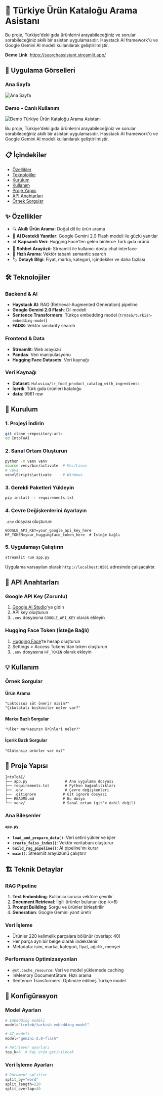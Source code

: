 # 🛒 Türkiye Ürün Kataloğu Arama Asistanı

Bu proje, Türkiye'deki gıda ürünlerini arayabileceğiniz ve sorular sorabileceğiniz akıllı bir asistan uygulamasıdır. Haystack AI framework'ü ve Google Gemini AI modeli kullanılarak geliştirilmiştir.

**Demo Link**: https://searchassistant.streamlit.app/

## 📸 Uygulama Görselleri

### Ana Sayfa
![Ana Sayfa](screenshoots/anasayfa.png)

### Demo - Canlı Kullanım
![Demo](screenshoots/demoGift.gif) Türkiye Ürün Kataloğu Arama Asistanı

Bu proje, Türkiye'deki gıda ürünlerini arayabileceğiniz ve sorular sorabileceğiniz akıllı bir asistan uygulamasıdır. Haystack AI framework'ü ve Google Gemini AI modeli kullanılarak geliştirilmiştir.


## 📋 İçindekiler

- [Özellikler](#özellikler)
- [Teknolojiler](#teknolojiler)
- [Kurulum](#kurulum)
- [Kullanım](#kullanım)
- [Proje Yapısı](#proje-yapısı)
- [API Anahtarları](#api-anahtarları)
- [Örnek Sorgular](#örnek-sorgular)

## ✨ Özellikler

- 🔍 **Akıllı Ürün Arama**: Doğal dil ile ürün arama
- 🤖 **AI Destekli Yanıtlar**: Google Gemini 2.0 Flash modeli ile güçlü yanıtlar
- 📊 **Kapsamlı Veri**: Hugging Face'ten gelen binlerce Türk gıda ürünü
- 💬 **Sohbet Arayüzü**: Streamlit ile kullanıcı dostu chat interface
- 🚀 **Hızlı Arama**: Vektör tabanlı semantic search
- 🏷️ **Detaylı Bilgi**: Fiyat, marka, kategori, içindekiler ve daha fazlası

## 🛠️ Teknolojiler

### Backend & AI
- **Haystack AI**: RAG (Retrieval-Augmented Generation) pipeline
- **Google Gemini 2.0 Flash**: Dil modeli
- **Sentence Transformers**: Türkçe embedding model (`trmteb/turkish-embedding-model`)
- **FAISS**: Vektör similarity search

### Frontend & Data
- **Streamlit**: Web arayüzü
- **Pandas**: Veri manipülasyonu
- **Hugging Face Datasets**: Veri kaynağı

### Veri Kaynağı
- **Dataset**: `Hulusiaa/tr_food_product_catalog_with_ingredients`
- **İçerik**: Türk gıda ürünleri kataloğu
- **data**: 9981 row

## 🚀 Kurulum

### 1. Projeyi İndirin
```bash
git clone <repository-url>
cd IntoToAI
```

### 2. Sanal Ortam Oluşturun
```bash
python -m venv venv
source venv/bin/activate  # Mac/Linux
# veya
venv\Scripts\activate     # Windows
```

### 3. Gerekli Paketleri Yükleyin
```bash
pip install -r requirements.txt
```

### 4. Çevre Değişkenlerini Ayarlayın
`.env` dosyası oluşturun:
```env
GOOGLE_API_KEY=your_google_api_key_here
HF_TOKEN=your_huggingface_token_here  # İsteğe bağlı
```

### 5. Uygulamayı Çalıştırın
```bash
streamlit run app.py
```

Uygulama varsayılan olarak `http://localhost:8501` adresinde çalışacaktır.

## 🔑 API Anahtarları

### Google API Key (Zorunlu)
1. [Google AI Studio](https://aistudio.google.com/)'ya gidin
2. API key oluşturun
3. `.env` dosyasına `GOOGLE_API_KEY` olarak ekleyin

### Hugging Face Token (İsteğe Bağlı)
1. [Hugging Face](https://huggingface.co/)'te hesap oluşturun
2. Settings > Access Tokens'dan token oluşturun
3. `.env` dosyasına `HF_TOKEN` olarak ekleyin

## 💡 Kullanım

### Örnek Sorgular

#### Ürün Arama
```
"Laktozsuz süt önerir misin?"
"Çikolatalı bisküviler neler var?"
```

#### Marka Bazlı Sorgular
```
"Ülker markasının ürünleri neler?"
```

#### İçerik Bazlı Sorgular
```
"Glütensiz ürünler var mı?"
```

## 📁 Proje Yapısı

```
IntoToAI/
├── app.py                 # Ana uygulama dosyası
├── requirements.txt       # Python bağımlılıkları
├── .env                   # Çevre değişkenleri
├── .gitignore            # Git ignore dosyası
├── README.md             # Bu dosya
└── venv/                 # Sanal ortam (git'e dahil değil)
```

### Ana Bileşenler

#### `app.py`
- **`load_and_prepare_data()`**: Veri setini yükler ve işler
- **`create_faiss_index()`**: Vektör veritabanı oluşturur
- **`build_rag_pipeline()`**: AI pipeline'ını kurar
- **`main()`**: Streamlit arayüzünü çalıştırır

## 🏗️ Teknik Detaylar

### RAG Pipeline
1. **Text Embedding**: Kullanıcı sorusu vektöre çevrilir
2. **Document Retrieval**: İlgili ürünler bulunur (top-k=6)
3. **Prompt Building**: Sorgu ve ürünler birleştirilir
4. **Generation**: Google Gemini yanıt üretir

### Veri İşleme
- Ürünler 220 kelimelik parçalara bölünür (overlap: 40)
- Her parça ayrı bir belge olarak indekslenir
- Metadata: isim, marka, kategori, fiyat, ağırlık, menşei

### Performans Optimizasyonları
- `@st.cache_resource`: Veri ve model yüklemede caching
- InMemory DocumentStore: Hızlı arama
- Sentence Transformers: Optimize edilmiş Türkçe model

## 🔧 Konfigürasyon

### Model Ayarları
```python
# Embedding modeli
model="trmteb/turkish-embedding-model"

# AI modeli
model="gemini-2.0-flash"

# Retriever ayarları
top_k=6  # Kaç ürün getirilecek
```

### Veri İşleme Ayarları
```python
# Document splitter
split_by="word"
split_length=220
split_overlap=40
```